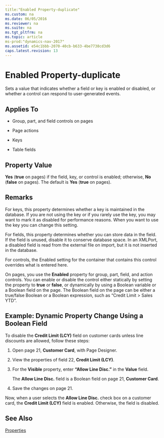 ```yaml
---
title:"Enabled Property-duplicate"
ms.custom: na
ms.date: 06/05/2016
ms.reviewer: na
ms.suite: na
ms.tgt_pltfrm: na
ms.topic: article
ms-prod:"dynamics-nav-2017"
ms.assetid: e54c1bbb-2070-40cb-b633-4be7738cd3d6
caps.latest.revision: 13
---
```

# Enabled Property-duplicate
Sets a value that indicates whether a field or key is enabled or disabled, or whether a control can respond to user\-generated events.  
  
## Applies To  
  
-   Group, part, and field controls on pages  
  
-   Page actions  
  
-   Keys  
  
-   Table fields  
  
## Property Value  
 **Yes** \(**true** on pages\) if the field, key, or control is enabled; otherwise, **No** \(**false** on pages\). The default is **Yes** \(**true** on pages\).  
  
## Remarks  
 For keys, this property determines whether a key is maintained in the database. If you are not using the key or if you rarely use the key, you may want to mark it as disabled for performance reasons. When you want to use the key you can change this setting.  
  
 For fields, this property determines whether you can store data in the field. If the field is unused, disable it to conserve database space. In an XMLPort, a disabled field is read from the external file on import, but it is not inserted in the database.  
  
 For controls, the Enabled setting for the container that contains this control overrides what is entered here.  
  
 On pages, you use the **Enabled** property for group, part, field, and action controls. You can enable or disable the control either statically by setting the property to **true** or **false**, or dynamically by using a Boolean variable or a Boolean field on the page. The Boolean field on the page can be either a true\/false Boolean or a Boolean expression, such as “Credit Limit \> Sales YTD”.  
  
## Example: Dynamic Property Change Using a Boolean Field  
 To disable the **Credit Limit \(LCY\)** field on customer cards unless line discounts are allowed, follow these steps:  
  
1.  Open page 21, **Customer Card**, with Page Designer.  
  
2.  View the properties of field 22, **Credit Limit \(LCY\)**.  
  
3.  For the **Visible** property, enter **“Allow Line Disc.”** in the **Value** field.  
  
     The **Allow Line Disc.** field is a Boolean field on page 21, **Customer Card**.  
  
4.  Save the changes on page 21.  
  
 Now, when a user selects the **Allow Line Disc.** check box on a customer card, the **Credit Limit \(LCY\)** field is enabled. Otherwise, the field is disabled.  
  
## See Also  
 [Properties](Properties.md)